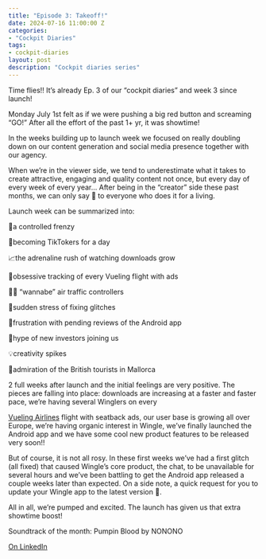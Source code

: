 ```yaml
---
title: "Episode 3: Takeoff!"
date: 2024-07-16 11:00:00 Z
categories:
- "Cockpit Diaries"
tags:
- cockpit-diaries
layout: post
description: "Cockpit diaries series"
---
```


Time flies!! It’s already Ep. 3 of our “cockpit diaries” and week 3 since launch!

Monday July 1st felt as if we were pushing a big red button and screaming “GO!” After all the effort of the past 1+ yr, it was showtime!

In the weeks building up to launch week we focused on really doubling down on our content generation and social media presence together with our agency.

When we’re in the viewer side, we tend to underestimate what it takes to create attractive, engaging and quality content not once, but every day of every week of every year… After being in the “creator” side these past months, we can only say 👏 to everyone who does it for a living.

Launch week can be summarized into:

🫨a controlled frenzy

🤳becoming TikTokers for a day

📈the adrenaline rush of watching downloads grow

🛫obsessive tracking of every Vueling flight with ads

👨‍✈️ “wannabe” air traffic controllers

🚨sudden stress of fixing glitches

📱frustration with pending reviews of the Android app

💸hype of new investors joining us

💡creativity spikes

🦐admiration of the British tourists in Mallorca

2 full weeks after launch and the initial feelings are very positive. The pieces are falling into place: downloads are increasing at a faster and faster pace, we’re having several Winglers on every

[Vueling Airlines](https://www.linkedin.com/company/vueling-airlines/) flight with seatback ads, our user base is growing all over Europe, we’re having organic interest in Wingle, we’ve finally launched the Android app and we have some cool new product features to be released very soon!!

But of course, it is not all rosy. In these first weeks we’ve had a first glitch (all fixed) that caused Wingle’s core product, the chat, to be unavailable for several hours and we’ve been battling to get the Android app released a couple weeks later than expected. On a side note, a quick request for you to update your Wingle app to the latest version 🙏.

All in all, we’re pumped and excited. The launch has given us that extra showtime boost!

Soundtrack of the month: Pumpin Blood by NONONO


[On LinkedIn](https://www.linkedin.com/posts/lets-wingle_wingle-cockpit-diaries-episode-3-takeoff-activity-7219001642505895937-G7Ll/?utm_source=share&utm_medium=member_desktop)